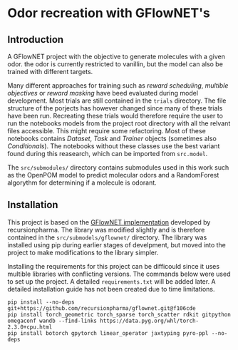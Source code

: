 # Odor recreation with GFlowNET's

## Introduction

A GFlowNET project with the objective to generate molecules with a given odor. the odor is currently restricted to vanillin, but the model can also be trained with different targets. 

Many different approaches for training such as *reward scheduling*, *multible objectives* or *reward masking* have beed evaluated during model development. Most trials are still contained in the `trials` directory. The file structure of the porjects has however changed since many of these trials have been run. Recreating these trials would therefore require the user to run the notebooks models from the project root directory with all the relvant files accessible. This might require some refactoring. Most of these notebooks contains *Dataset*, *Task* and *Trainer* objects (sometimes also *Conditionals*). The notebooks without these classes use the best variant found during this reasearch, which can be imported from `src.model`. 

The `src/submodules/` directory contains submodules used in this work such as the OpenPOM model to predict molecular odors and a RandomForest algorythm for determining if a molecule is odorant. 

## Installation 

This project is based on the [GFlowNET implementation](https://github.com/recursionpharma/gflownet) developed by recursionpharma. The library was modified slightly and is therefore contained in the `src/submodels/gflownet/` directory. The library was installed using pip during earlier stages of develpment, but moved into the project to make modifications to the library simpler.  

Installing the requirements for this project can be difficould since it uses multible libraries with conflicting versions. The commands below were used to set up the project. A detailed `requirements.txt` will be added later. A detailed installation guide has not been created due to time limitations. 

```
pip install --no-deps git+https://github.com/recursionpharma/gflownet.git@f106cde
pip install torch_geometric torch_sparse torch_scatter rdkit gitpython omegaconf wandb --find-links https://data.pyg.org/whl/torch-2.3.0+cpu.html
pip install botorch gpytorch linear_operator jaxtyping pyro-ppl --no-deps
```

